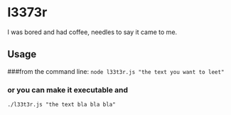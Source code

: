 # l3373r
I was bored and had coffee, needles to say it came to me.

## Usage

###from the command line:
```node l33t3r.js "the text you want to leet"```

### or you can make it executable and
```./l33t3r.js "the text bla bla bla"```
